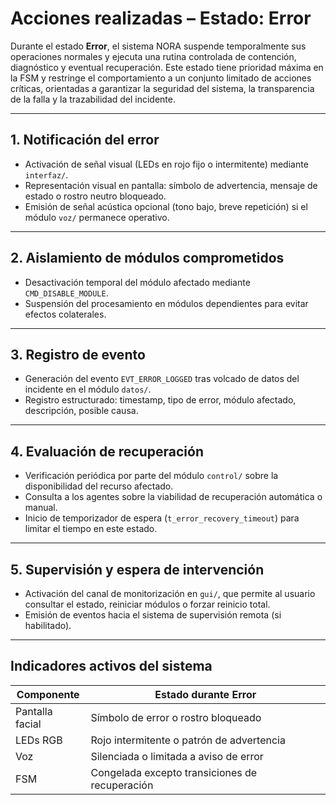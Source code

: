 # Acciones realizadas – Estado: Error

Durante el estado **Error**, el sistema NORA suspende temporalmente sus operaciones normales y ejecuta una rutina controlada de contención, diagnóstico y eventual recuperación. Este estado tiene prioridad máxima en la FSM y restringe el comportamiento a un conjunto limitado de acciones críticas, orientadas a garantizar la seguridad del sistema, la transparencia de la falla y la trazabilidad del incidente.

---

## 1. Notificación del error

- Activación de señal visual (LEDs en rojo fijo o intermitente) mediante `interfaz/`.
- Representación visual en pantalla: símbolo de advertencia, mensaje de estado o rostro neutro bloqueado.
- Emisión de señal acústica opcional (tono bajo, breve repetición) si el módulo `voz/` permanece operativo.

---

## 2. Aislamiento de módulos comprometidos

- Desactivación temporal del módulo afectado mediante `CMD_DISABLE_MODULE`.
- Suspensión del procesamiento en módulos dependientes para evitar efectos colaterales.

---

## 3. Registro de evento

- Generación del evento `EVT_ERROR_LOGGED` tras volcado de datos del incidente en el módulo `datos/`.
- Registro estructurado: timestamp, tipo de error, módulo afectado, descripción, posible causa.

---

## 4. Evaluación de recuperación

- Verificación periódica por parte del módulo `control/` sobre la disponibilidad del recurso afectado.
- Consulta a los agentes sobre la viabilidad de recuperación automática o manual.
- Inicio de temporizador de espera (`t_error_recovery_timeout`) para limitar el tiempo en este estado.

---

## 5. Supervisión y espera de intervención

- Activación del canal de monitorización en `gui/`, que permite al usuario consultar el estado, reiniciar módulos o forzar reinicio total.
- Emisión de eventos hacia el sistema de supervisión remota (si habilitado).

---

## Indicadores activos del sistema

| Componente        | Estado durante Error                         |
|-------------------|-----------------------------------------------|
| Pantalla facial   | Símbolo de error o rostro bloqueado          |
| LEDs RGB          | Rojo intermitente o patrón de advertencia    |
| Voz               | Silenciada o limitada a aviso de error       |
| FSM               | Congelada excepto transiciones de recuperación|

